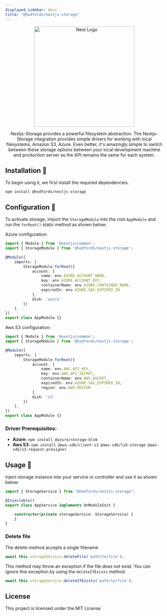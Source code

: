```yaml
---
displayed_sidebar: docs
title: "@hodfords/nestjs-storage"
---
```

<p align="center">
  <a href="http://opensource.hodfords.uk" target="blank"><img src="https://opensource.hodfords.uk/img/logo.svg" width="320" alt="Nest Logo" /></a>
</p>

<p align="center">
Nestjs-Storage provides a powerful filesystem abstraction. The Nestjs-Storage integration provides simple drivers for working with local filesystems, Amazon S3, Azure. Even better, it's amazingly simple to switch between these storage options between your local development machine and production server as the API remains the same for each system.
</p>

## Installation 🤖
To begin using it, we first install the required dependencies.
```
npm install @hodfords/nestjs-storage
```

## Configuration 🚀
To activate storage, import the `StorageModule` into the root `AppModule` and run the `forRoot()` static method as shown below:

Azure configuration:
```typescript
import { Module } from '@nestjs/common';
import { StorageModule } from '@hodfords/nestjs-storage';

@Module({
    imports: [
        StorageModule.forRoot({
            account: {
                name: env.AZURE.ACCOUNT_NAME,
                key: env.AZURE.ACCOUNT_KEY,
                containerName: env.AZURE.CONTAINER_NAME,
                expiredIn: env.AZURE.SAS_EXPIRED_IN
            },
            disk: 'azure'
        })
    ],
})
export class AppModule {}
```

Aws S3 configuration:
```typescript
import { Module } from '@nestjs/common';
import { StorageModule } from '@hodfords/nestjs-storage';

@Module({
    imports: [
        StorageModule.forRoot({
            account: {
                name: env.AWS.API_KEY,
                key: env.AWS.API_SECRET,
                containerName: env.AWS.BUCKET,
                expiredIn: env.AZURE.SAS_EXPIRED_IN,
                region: env.AWS.REGION
            },
            disk: 's3'
        })
    ],
})
export class AppModule {}
```

### Driver Prerequisites:
- **Azure**: `npm install @azure/storage-blob`
- **Aws S3**: `npm install @aws-sdk/client-s3 @aws-sdk/lib-storage @aws-sdk/s3-request-presigner`

## Usage 🚀

Inject storage instance into your service or controller and use it as shown below:

```typescript
import { StorageService } from "@hodfords/nestjs-storage";

@Injectable()
export class AppService implements OnModuleInit {

    constructor(private storageService: StorageService) {
    }
}
```

### Delete file
The delete method accepts a single filename

```typescript
await this.storageService.deleteFile('path/to/file');
```

This method may throw an exception if the file does not exist. You can ignore this exception by using the `deleteIfExists` method.

```typescript
await this.storageService.deleteIfExists('path/to/file');
```

## License
This project is licensed under the MIT License
